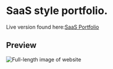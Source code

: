 # SaaS style portfolio.
Live version found here:[SaaS Portfolio](https://saas-portfolio.netlify.app/)
## Preview
![Full-length image of website](https://kyleshook.com/wp-content/uploads/2020/04/SaaS-Portfolio.png) 